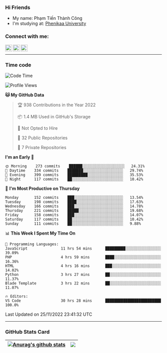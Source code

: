 ### Hi Friends

- My name: Phạm Tiến Thành Công
- I'm studying at: [Phenikaa University]


### Connect with me:
[<img align="left" alt="PhamTienThanhCong | Facebook" width="22px" src="https://upload.wikimedia.org/wikipedia/commons/thumb/1/16/Facebook-icon-1.png/640px-Facebook-icon-1.png" />][facebook]
[<img align="left" alt="PhamTienThanhCong | Zalo" width="22px" src="https://www.anphatpc.com.vn/template/anphat_2020v2/images/icon-zalo.jpg" />][zalo]
[<img align="left" alt="PhamTienThanhCong | LinkedIn" width="22px" src="https://cdn3.iconfinder.com/data/icons/inficons/512/linkedin.png" />][linkedin]

<br />

---

### Time code

<!--START_SECTION:waka-->
![Code Time](http://img.shields.io/badge/Code%20Time-761%20hrs%2030%20mins-blue)

![Profile Views](http://img.shields.io/badge/Profile%20Views-16-blue)

**🐱 My GitHub Data** 

> 🏆 938 Contributions in the Year 2022
 > 
> 📦 1.4 MB Used in GitHub's Storage 
 > 
> 🚫 Not Opted to Hire
 > 
> 📜 32 Public Repositories 
 > 
> 🔑 7 Private Repositories  
 > 
**I'm an Early 🐤** 

```text
🌞 Morning    273 commits    ██████░░░░░░░░░░░░░░░░░░░   24.31% 
🌆 Daytime    334 commits    ███████░░░░░░░░░░░░░░░░░░   29.74% 
🌃 Evening    399 commits    █████████░░░░░░░░░░░░░░░░   35.53% 
🌙 Night      117 commits    ██░░░░░░░░░░░░░░░░░░░░░░░   10.42%

```
📅 **I'm Most Productive on Thursday** 

```text
Monday       152 commits    ███░░░░░░░░░░░░░░░░░░░░░░   13.54% 
Tuesday      198 commits    ████░░░░░░░░░░░░░░░░░░░░░   17.63% 
Wednesday    166 commits    ███░░░░░░░░░░░░░░░░░░░░░░   14.78% 
Thursday     221 commits    █████░░░░░░░░░░░░░░░░░░░░   19.68% 
Friday       158 commits    ███░░░░░░░░░░░░░░░░░░░░░░   14.07% 
Saturday     117 commits    ██░░░░░░░░░░░░░░░░░░░░░░░   10.42% 
Sunday       111 commits    ██░░░░░░░░░░░░░░░░░░░░░░░   9.88%

```


📊 **This Week I Spent My Time On** 

```text
💬 Programming Languages: 
JavaScript               11 hrs 54 mins      █████████░░░░░░░░░░░░░░░░   39.09% 
PHP                      4 hrs 59 mins       ████░░░░░░░░░░░░░░░░░░░░░   16.36% 
HTML                     4 hrs 16 mins       ███░░░░░░░░░░░░░░░░░░░░░░   14.02% 
Python                   3 hrs 27 mins       ██░░░░░░░░░░░░░░░░░░░░░░░   11.37% 
Blade Template           3 hrs 22 mins       ██░░░░░░░░░░░░░░░░░░░░░░░   11.07%

🔥 Editors: 
VS Code                  30 hrs 28 mins      █████████████████████████   100.0%

```


 Last Updated on 25/11/2022 23:41:32 UTC
<!--END_SECTION:waka-->

---

### GitHub Stats Card

| <a href="https://github.com/phamtienthanhcong"><img align="center" src="https://github-readme-stats.vercel.app/api?username=PhamTienThanhCong&show_icons=true&include_all_commits=true&theme=buefy&hide_border=true&theme=ocean_dark" alt="Anurag's github stats" /></a> | <a href="https://github.com/phamtienthanhcong"><img align="center" src="https://github-readme-stats.vercel.app/api/top-langs/?username=PhamTienThanhCong&layout=compact&theme=buefy&hide_border=true&theme=ocean_dark" /></a> |
| ------------- | ------------- |

[Phenikaa University]: https://phenikaa-uni.edu.vn/vi
[facebook]: https://www.facebook.com/phamtienthanhcong
[linkedin]: https://linkedin.com/in/phamtienthanhcong
[zalo]: https://zalo.me/0396396332
[tiktok]: https://www.tiktok.com/@phamtienthanhcong
[web]: https://github.com/PhamTienThanhCong/web_dev
[min project]: https://github.com/PhamTienThanhCong/Project-Of-Web
[c and cpp]: https://github.com/PhamTienThanhCong/Code_C_and_Cpro
[python]: https://github.com/PhamTienThanhCong/Python_beginer
